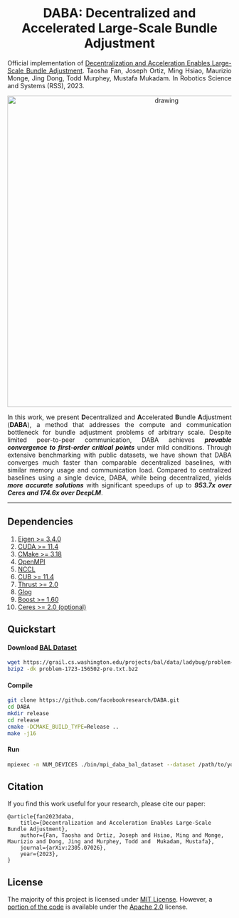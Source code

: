 <h1 align="center">
    DABA: Decentralized and Accelerated Large-Scale Bundle Adjustment
</h1>

<p align="justify">
Official implementation of <a href="https://arxiv.org/abs/2305.07026">Decentralization and Acceleration Enables Large-Scale Bundle Adjustment</a>. Taosha Fan, Joseph Ortiz, Ming Hsiao, Maurizio Monge, Jing Dong, Todd Murphey, Mustafa Mukadam. In Robotics Science and Systems (RSS), 2023.
</p>

<p align="center">
    <img src="./doc/figure.png" alt="drawing" width="700"/>
</p>

<p align="justify">
In this work, we present <b>D</b>ecentralized and <b>A</b>ccelerated <b>B</b>undle <b>A</b>djustment (<b>DABA</b>), a method that addresses the compute and communication bottleneck for bundle adjustment problems of arbitrary scale. Despite limited peer-to-peer communication, DABA achieves <em><b>provable convergence to first-order critical points</b></em> under mild conditions. Through extensive benchmarking with public datasets, we have shown that DABA converges much faster than comparable decentralized baselines, with similar memory usage and communication load. Compared to centralized baselines using a single device, DABA, while being decentralized, yields <em><b>more accurate solutions</b></em> with significant speedups of up to <em><b>953.7x over Ceres and 174.6x over DeepLM</b></em>. 
</p>


-----

## Dependencies


1. [Eigen >= 3.4.0](https://eigen.tuxfamily.org/index.php?title=Main_Page)
2. [CUDA >= 11.4](https://developer.nvidia.com/cuda-toolkit)
3. [CMake >= 3.18](https://cmake.org)
4. [OpenMPI](https://www.open-mpi.org)
5. [NCCL](https://developer.nvidia.com/nccl)
6. [CUB >= 11.4](https://nvlabs.github.io/cub/)
7. [Thrust >= 2.0](https://thrust.github.io)
8. [Glog](https://github.com/google/glog)
9. [Boost >= 1.60](https://www.boost.org)
10. [Ceres >= 2.0 (optional)](http://ceres-solver.org)


## Quickstart

#### Download [BAL Dataset](https://grail.cs.washington.edu/projects/bal/)

```bash
wget https://grail.cs.washington.edu/projects/bal/data/ladybug/problem-1723-156502-pre.txt.bz2
bzip2 -dk problem-1723-156502-pre.txt.bz2
```

#### Compile

```bash
git clone https://github.com/facebookresearch/DABA.git
cd DABA
mkdir release
cd release
cmake -DCMAKE_BUILD_TYPE=Release ..
make -j16
```

#### Run

```bash
mpiexec -n NUM_DEVICES ./bin/mpi_daba_bal_dataset --dataset /path/to/your/dataset --iters 1000 --loss "trivial" --accelerated true --save true
```

## Citation

If you find this work useful for your research, please cite our paper:

```
@article{fan2023daba,
    title={Decentralization and Acceleration Enables Large-Scale Bundle Adjustment}, 
    author={Fan, Taosha and Ortiz, Joseph and Hsiao, Ming and Monge, Maurizio and Dong, Jing and Murphey, Todd and  Mukadam, Mustafa},
    journal={arXiv:2305.07026},
    year={2023},
}
```

## License

The majority of this project is licensed under [MIT License](./LICENSE). However, a [portion of the code](sfm/graph/) is available under the [Apache 2.0](https://github.com/apache/.github/blob/main/LICENSE) license.
